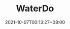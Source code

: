 ---
title: "WaterDo"
ogTitle: "WaterDo | Hui En \"Willake\" Lin"
ogDescription: "WaterDo is a todo list app with gamification feature, making daily tasks fun. In this app, users schedule their personal tasks as bubbles, popping them when they completed and gaining energy. With energy gain from bubbles, users could explore stories in WaterDo. I participated the project from scratch as a Unity programmer, worked in a cross-functional team with professional people."
date: 2021-10-07T00:13:27+08:00
draft: true
preview: "/images/projects/waterdo/intro_preview.jpg"
projecttype: "Professional"
teamsize: over 10
toolsused: ["Unity", "C#"]
role: "Game Programmer"
type: "page"
layout: "projects/waterdo"
order: 3
---